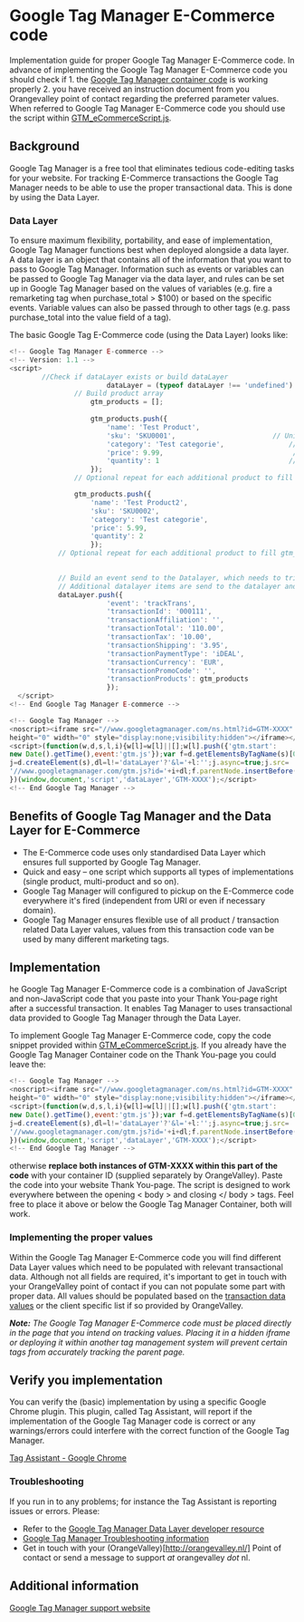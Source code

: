 Google Tag Manager E-Commerce code
============
Implementation guide for proper Google Tag Manager E-Commerce code. In advance of implementing the Google Tag Manager E-Commerce code you should check if 1. the [Google Tag Manager container code](https://github.com/orangevalley/GTM_standard) is working properly 2. you have received an instruction document from you Orangevalley point of contact regarding the preferred parameter values. When referred to Google Tag Manager E-Commerce code you should use the script within [GTM_eCommerceScript.js](https://github.com/orangevalley/GTM_e-commerce/blob/master/GTM_eCommerceScript.js).

## Background
Google Tag Manager is a free tool that eliminates tedious code-editing tasks for your website. For tracking E-Commerce transactions the Google Tag Manager needs to be able to use the proper transactional data. This is done by using the Data Layer. 

### Data Layer
To ensure maximum flexibility, portability, and ease of implementation, Google Tag Manager functions best when deployed alongside a data layer. A data layer is an object that contains all of the information that you want to pass to Google Tag Manager. Information such as events or variables can be passed to Google Tag Manager via the data layer, and rules can be set up in Google Tag Manager based on the values of variables (e.g. fire a remarketing tag when purchase_total > $100) or based on the specific events. Variable values can also be passed through to other tags (e.g. pass purchase_total into the value field of a tag).

The basic Google Tag E-Commerce code (using the Data Layer) looks like:

```javascript
<!-- Google Tag Manager E-commerce -->
<!-- Version: 1.1 -->
<script>
        //Check if dataLayer exists or build dataLayer
                        dataLayer = (typeof dataLayer !== 'undefined') ? dataLayer : [];
                // Build product array
                    gtm_products = [];
            
                    gtm_products.push({
                        'name': 'Test Product',                        // Productname / title **Required**
                        'sku': 'SKU0001',                        // Unique product SKU (Article ID) **Required**
                        'category': 'Test categorie',                // Product category - for instance Men | Jackets
                        'price': 9.99,                                // Prijs per product incl. BTW - Let op bij bedragen . (punt) gebruiken - Vereist
                        'quantity': 1                                // Aantal - Vereist
                    });
                // Optional repeat for each additional product to fill gtm_products array

                gtm_products.push({
                    'name': 'Test Product2',
                    'sku': 'SKU0002',
                    'category': 'Test categorie',
                    'price': 5.99,
                    'quantity': 2
                    });
            // Optional repeat for each additional product to fill gtm_products array

            
            // Build an event send to the Datalayer, which needs to trigger the E-commerce transaction in the GTM backend
            // Additional datalayer items are send to the datalayer and processed by the GTM as an transaction
            dataLayer.push({
                        'event': 'trackTrans',
                        'transactionId': '000111',                        // Transaction ID **Required**
                        'transactionAffiliation': '',                        // Optional: Affiliaton / Shop name
                        'transactionTotal': '110.00',                        // Total order value including VAT  - currency values should always use a dot "." **Required**
                        'transactionTax': '10.00',                        // VAT  - currency values should always use a dot "."
                        'transactionShipping': '3.95',                        // Shipping cost - currency values should always use a dot "."
                        'transactionPaymentType': 'iDEAL',                // Payment type - iDEAL, Creditcard
                        'transactionCurrency': 'EUR',                        // Currency
                        'transactionPromoCode': '',                        // optional: Promotion code
                        'transactionProducts': gtm_products                                        
                        });        
  </script>
<!-- End Google Tag Manager E-commerce -->

<!-- Google Tag Manager -->
<noscript><iframe src="//www.googletagmanager.com/ns.html?id=GTM-XXXX"
height="0" width="0" style="display:none;visibility:hidden"></iframe></noscript>
<script>(function(w,d,s,l,i){w[l]=w[l]||[];w[l].push({'gtm.start':
new Date().getTime(),event:'gtm.js'});var f=d.getElementsByTagName(s)[0],
j=d.createElement(s),dl=l!='dataLayer'?'&l='+l:'';j.async=true;j.src=
'//www.googletagmanager.com/gtm.js?id='+i+dl;f.parentNode.insertBefore(j,f);
})(window,document,'script','dataLayer','GTM-XXXX');</script>
<!-- End Google Tag Manager -->
```
## Benefits of Google Tag Manager and the Data Layer for E-Commerce
- The E-Commerce code uses only standardised Data Layer which ensures full supported by Google Tag Manager.
- Quick	and	easy – one script which supports all types of implementations (single product, multi-product and so on).
- Google Tag Manager will configured to pickup on the E-Commerce code everywhere it's fired (independent from URI or even if necessary domain).
- Google Tag Manager ensures flexible use of all product / transaction related Data Layer values, values from this transaction code van be used by many different marketing tags.

## Implementation
he Google Tag Manager E-Commerce code is a combination of JavaScript and non-JavaScript code that you paste into your Thank You-page right after a successful transaction. It enables Tag Manager to uses transactional data provided to Google Tag Manager through the Data Layer.

To implement Google Tag Manager E-Commerce code, copy the code snippet provided within [GTM_eCommerceScript.js](https://github.com/orangevalley/GTM_e-commerce/blob/master/GTM_eCommerceScript.js). If you already have the Google Tag Manager Container code on the Thank You-page you could leave the:

```javascript
<!-- Google Tag Manager -->
<noscript><iframe src="//www.googletagmanager.com/ns.html?id=GTM-XXXX"
height="0" width="0" style="display:none;visibility:hidden"></iframe></noscript>
<script>(function(w,d,s,l,i){w[l]=w[l]||[];w[l].push({'gtm.start':
new Date().getTime(),event:'gtm.js'});var f=d.getElementsByTagName(s)[0],
j=d.createElement(s),dl=l!='dataLayer'?'&l='+l:'';j.async=true;j.src=
'//www.googletagmanager.com/gtm.js?id='+i+dl;f.parentNode.insertBefore(j,f);
})(window,document,'script','dataLayer','GTM-XXXX');</script>
<!-- End Google Tag Manager -->
```
otherwise **replace both instances of GTM-XXXX within this part of the code** with your container ID (supplied separately by OrangeValley). Paste the code into your website Thank You-page. The script is designed to work everywhere between the opening < body > and closing </ body > tags. Feel free to place it above or below the Google Tag Manager Container, both will work.

### Implementing the proper values
Within the Google Tag Manager E-Commerce code you will find different Data Layer values which need to be populated with relevant transactional data. Although not all fields are required, it's important to get in touch with your OrangeValley point of contact if you can not populate some part with proper data. All values should be populated based on the [transaction data values](link) or the client specific list if so provided by OrangeValley.

_**Note:** The Google Tag Manager E-Commerce code must be placed directly in the page that you intend on tracking values. Placing it in a hidden iframe or deploying it within another tag management system will prevent certain tags from accurately tracking the parent page._

## Verify you implementation
You can verify the (basic) implementation by using a specific Google Chrome plugin. This plugin, called Tag Assistant, will report if the implementation of the Google Tag Manager code is correct or any warnings/errors could interfere with the correct function of the Google Tag Manager.

[Tag Assistant - Google Chrome](https://chrome.google.com/webstore/detail/tag-assistant-by-google/kejbdjndbnbjgmefkgdddjlbokphdefk?hl=en)

### Troubleshooting
If you run in to any problems; for instance the Tag Assistant is reporting issues or errors. Please:

- Refer to the [Google Tag Manager Data Layer developer resource](https://developers.google.com/tag-manager/devguide#datalayer)
- [Google Tag Manager Troubleshooting information](https://developers.google.com/tag-manager/troubleshooting)
- Get in touch with your (OrangeValley)[http://orangevalley.nl/] Point of contact or send a message to support _at_ orangevalley _dot_ nl.

## Additional information
[Google Tag Manager support website](https://developers.google.com/tag-manager/quickstart)

